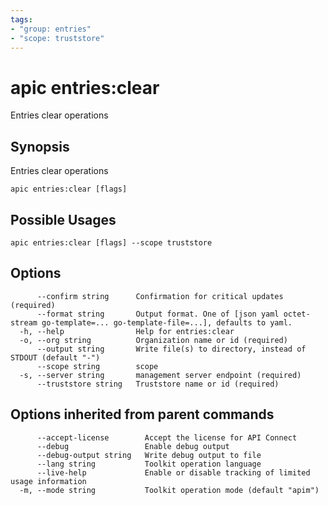 ```yaml
---
tags:
- "group: entries"
- "scope: truststore"
---
```

# apic entries:clear

Entries clear operations

## Synopsis

Entries clear operations

```
apic entries:clear [flags]
```

## Possible Usages

```
apic entries:clear [flags] --scope truststore
```

## Options

```
      --confirm string      Confirmation for critical updates (required)
      --format string       Output format. One of [json yaml octet-stream go-template=... go-template-file=...], defaults to yaml.
  -h, --help                Help for entries:clear
  -o, --org string          Organization name or id (required)
      --output string       Write file(s) to directory, instead of STDOUT (default "-")
      --scope string        scope
  -s, --server string       management server endpoint (required)
      --truststore string   Truststore name or id (required)
```

## Options inherited from parent commands

```
      --accept-license        Accept the license for API Connect
      --debug                 Enable debug output
      --debug-output string   Write debug output to file
      --lang string           Toolkit operation language
      --live-help             Enable or disable tracking of limited usage information
  -m, --mode string           Toolkit operation mode (default "apim")
```
